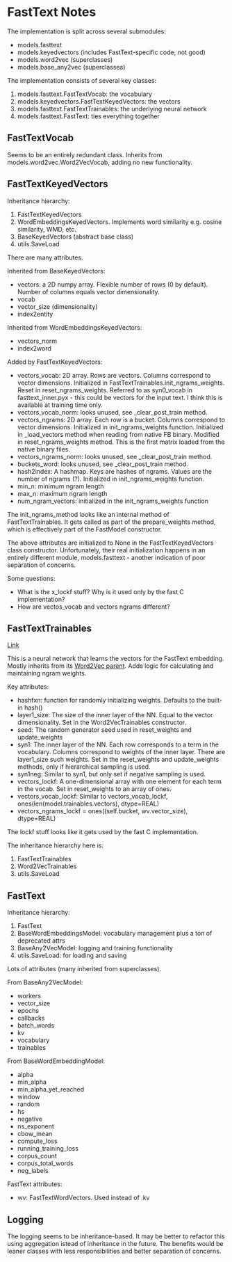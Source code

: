 FastText Notes
==============

The implementation is split across several submodules:

- models.fasttext
- models.keyedvectors (includes FastText-specific code, not good)
- models.word2vec (superclasses)
- models.base_any2vec (superclasses)

The implementation consists of several key classes:

1. models.fasttext.FastTextVocab: the vocabulary
2. models.keyedvectors.FastTextKeyedVectors: the vectors
3. models.fasttext.FastTextTrainables: the underlying neural network
4. models.fasttext.FastText: ties everything together

FastTextVocab
-------------

Seems to be an entirely redundant class.
Inherits from models.word2vec.Word2VecVocab, adding no new functionality.

FastTextKeyedVectors
--------------------

Inheritance hierarchy:

1. FastTextKeyedVectors
2. WordEmbeddingsKeyedVectors.  Implements word similarity e.g. cosine similarity, WMD, etc.
3. BaseKeyedVectors (abstract base class)
4. utils.SaveLoad

There are many attributes.

Inherited from BaseKeyedVectors:

- vectors: a 2D numpy array.  Flexible number of rows (0 by default).  Number of columns equals vector dimensionality.
- vocab
- vector_size (dimensionality)
- index2entity

Inherited from WordEmbeddingsKeyedVectors:

- vectors_norm
- index2word

Added by FastTextKeyedVectors:

- vectors_vocab: 2D array.  Rows are vectors.  Columns correspond to vector dimensions.  Initialized in FastTextTrainables.init_ngrams_weights.  Reset in reset_ngrams_weights.  Referred to as syn0_vocab in fasttext_inner.pyx - this could be vectors for the input text.  I think this is available at training time only.
- vectors_vocab_norm: looks unused, see _clear_post_train method.
- vectors_ngrams: 2D array.  Each row is a bucket.  Columns correspond to vector dimensions.  Initialized in init_ngrams_weights function.  Initialized in _load_vectors method when reading from native FB binary.  Modified in reset_ngrams_weights method.  This is the first matrix loaded from the native binary files.
- vectors_ngrams_norm: looks unused, see _clear_post_train method.
- buckets_word: looks unused, see _clear_post_train method.
- hash2index: A hashmap.  Keys are hashes of ngrams.  Values are the number of ngrams (?).  Initialized in init_ngrams_weights function.
- min_n: minimum ngram length
- max_n: maximum ngram length
- num_ngram_vectors: initialized in the init_ngrams_weights function

The init_ngrams_method looks like an internal method of FastTextTrainables.
It gets called as part of the prepare_weights method, which is effectively part of the FastModel constructor.

The above attributes are initialized to None in the FastTextKeyedVectors class constructor.
Unfortunately, their real initialization happens in an entirely different module, models.fasttext - another indication of poor separation of concerns.

Some questions:

- What is the x_lockf stuff?  Why is it used only by the fast C implementation?
- How are vectos_vocab and vectors ngrams different?

FastTextTrainables
------------------

[Link](https://radimrehurek.com/gensim/models/fasttext.html#gensim.models.fasttext.FastTextTrainables)

This is a neural network that learns the vectors for the FastText embedding.
Mostly inherits from its [Word2Vec parent](https://radimrehurek.com/gensim/models/word2vec.html#gensim.models.word2vec.Word2VecTrainables).
Adds logic for calculating and maintaining ngram weights.

Key attributes:

- hashfxn: function for randomly initializing weights.  Defaults to the built-in hash() 
- layer1_size: The size of the inner layer of the NN.  Equal to the vector dimensionality.  Set in the Word2VecTrainables constructor.
- seed: The random generator seed used in reset_weights and update_weights
- syn1: The inner layer of the NN.  Each row corresponds to a term in the vocabulary.  Columns correspond to weights of the inner layer.  There are layer1_size such weights.  Set in the reset_weights and update_weights methods, only if hierarchical sampling is used.
- syn1neg: Similar to syn1, but only set if negative sampling is used.
- vectors_lockf: A one-dimensional array with one element for each term in the vocab.  Set in reset_weights to an array of ones.
- vectors_vocab_lockf: Similar to vectors_vocab_lockf, ones(len(model.trainables.vectors), dtype=REAL)
- vectors_ngrams_lockf = ones((self.bucket, wv.vector_size), dtype=REAL)

The lockf stuff looks like it gets used by the fast C implementation.

The inheritance hierarchy here is:

1. FastTextTrainables
2. Word2VecTrainables
3. utils.SaveLoad

FastText
--------

Inheritance hierarchy:

1. FastText
2. BaseWordEmbeddingsModel: vocabulary management plus a ton of deprecated attrs
3. BaseAny2VecModel: logging and training functionality
4. utils.SaveLoad: for loading and saving

Lots of attributes (many inherited from superclasses).

From BaseAny2VecModel:

- workers
- vector_size
- epochs
- callbacks
- batch_words
- kv
- vocabulary
- trainables

From BaseWordEmbeddingModel:

- alpha
- min_alpha
- min_alpha_yet_reached
- window
- random
- hs
- negative
- ns_exponent
- cbow_mean
- compute_loss
- running_training_loss
- corpus_count
- corpus_total_words
- neg_labels

FastText attributes:

- wv: FastTextWordVectors.  Used instead of .kv

Logging
-------

The logging seems to be inheritance-based.
It may be better to refactor this using aggregation istead of inheritance in the future.
The benefits would be leaner classes with less responsibilities and better separation of concerns.
